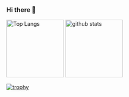 ### Hi there 👋

<p align="left"> 
  <img alt="Top Langs" height="150px" src="https://github-readme-stats.vercel.app/api/top-langs/?username=tatsurou9003&layout=compact&count_private=true&show_icons=true&theme=cobalt" />
  <img alt="github stats" height="150px" src="https://github-readme-stats.vercel.app/api?username=tatsurou9003&count_private=true&show_icons=true&show_icons=true&theme=cobalt" />
</p>

[![trophy](https://github-profile-trophy.vercel.app/?username=tatsurou9003&theme=gruvbox&column=7
)](https://github.com/ryo-ma/github-profile-trophy)
